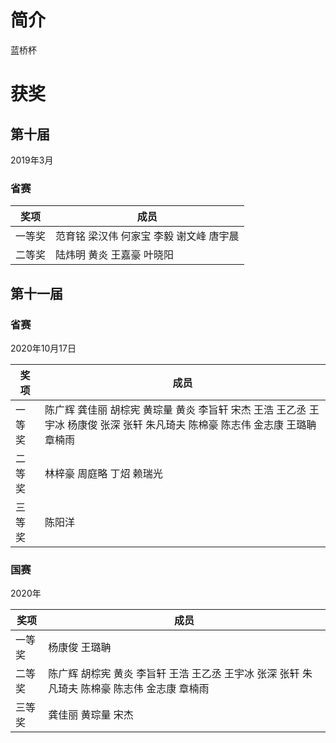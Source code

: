 # 简介
蓝桥杯

# 获奖
## 第十届
2019年3月
### 省赛
|奖项 | 成员 |
| ---- | ---- |
| 一等奖 | 范育铭 梁汉伟 何家宝 李毅 谢文峰 唐宇晨 |
| 二等奖 | 陆炜明 黄炎 王嘉豪 叶晓阳 |



## 第十一届
### 省赛
2020年10月17日

|奖项 | 成员 |
| ---- | ---- |
| 一等奖 | 陈广辉 龚佳丽 胡棕宪 黄琮量 黄炎 李旨轩 宋杰 王浩 王乙丞 王宇冰 杨康俊 张深 张轩 朱凡琦夫 陈棉豪 陈志伟 金志康 王璐聃 章楠雨 |
| 二等奖 | 林梓豪 周庭略 丁炤 赖瑞光 |
| 三等奖 | 陈阳洋 |


### 国赛
2020年

|奖项 | 成员 |
| ---- | ---- |
| 一等奖 | 杨康俊 王璐聃 |
| 二等奖 | 陈广辉 胡棕宪 黄炎 李旨轩 王浩 王乙丞 王宇冰 张深 张轩 朱凡琦夫 陈棉豪 陈志伟 金志康 章楠雨 |
| 三等奖 | 龚佳丽 黄琮量 宋杰 |
